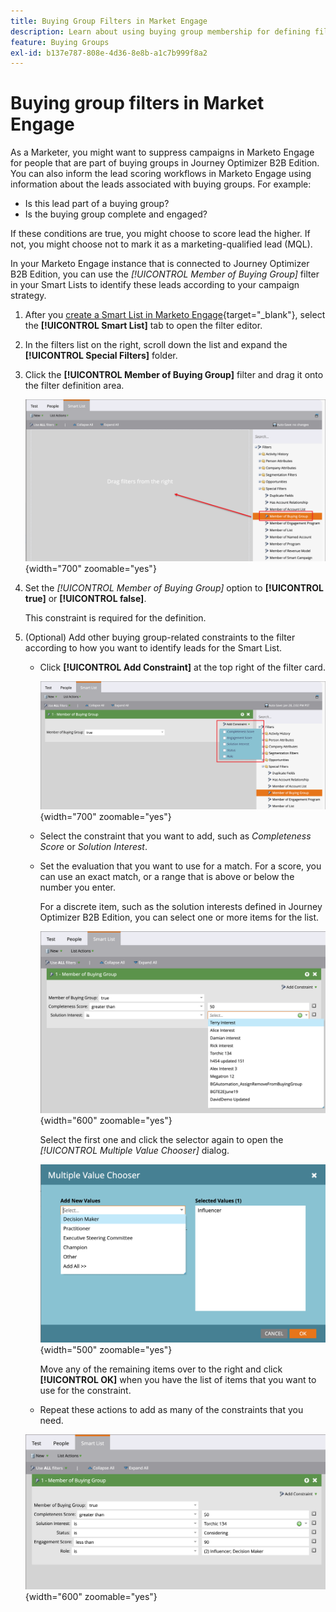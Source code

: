 ```yaml
---
title: Buying Group Filters in Market Engage
description: Learn about using buying group membership for defining filters in Marketo Engage Smart Lists.
feature: Buying Groups
exl-id: b137e787-808e-4d36-8e8b-a1c7b999f8a2
---
```

# Buying group filters in Market Engage

As a Marketer, you might want to suppress campaigns in Marketo Engage for people that are part of buying groups in Journey Optimizer B2B Edition. You can also inform the lead scoring workflows in Marketo Engage using information about the leads associated with buying groups. For example:

* Is this lead part of a buying group?
* Is the buying group complete and engaged?

If these conditions are true, you might choose to score lead the higher. If not, you might choose not to mark it as a marketing-qualified lead (MQL).

In your Marketo Engage instance that is connected to Journey Optimizer B2B Edition, you can use the _[!UICONTROL Member of Buying Group]_ filter in your Smart Lists to identify these leads according to your campaign strategy.

1. After you [create a Smart List in Marketo Engage](https://experienceleague.adobe.com/en/docs/marketo/using/product-docs/core-marketo-concepts/smart-lists-and-static-lists/creating-a-smart-list/create-a-smart-list){target="_blank"}, select the **[!UICONTROL Smart List]** tab to open the filter editor. 

1. In the filters list on the right, scroll down the list and expand the **[!UICONTROL Special Filters]** folder.

1. Click the **[!UICONTROL Member of Buying Group]** filter and drag it onto the filter definition area.

   ![Add the Member of Buying Group filter to the Smart List](./assets/me-member-of-buying-group-filter-add.png){width="700" zoomable="yes"}

1. Set the _[!UICONTROL Member of Buying Group]_ option to **[!UICONTROL true]** or **[!UICONTROL false]**. 

   This constraint is required for the definition.

1. (Optional) Add other buying group-related constraints to the filter according to how you want to identify leads for the Smart List.

   * Click **[!UICONTROL Add Constraint]** at the top right of the filter card.

     ![Select another constraint](./assets/me-member-of-buying-group-filter-add-constraint.png){width="700" zoomable="yes"}

   * Select the constraint that you want to add, such as _Completeness Score_ or _Solution Interest_.

   * Set the evaluation that you want to use for a match. For a score, you can use an exact match, or a range that is above or below the number you enter. 
   
      For a discrete item, such as the solution interests defined in Journey Optimizer B2B Edition, you can select one or more items for the list.
      
      ![Select a value for the constraint from the list](./assets/me-member-of-buying-group-filter-constraint-list.png){width="600" zoomable="yes"}

      Select the first one and click the selector again to open the _[!UICONTROL Multiple Value Chooser]_ dialog.

      ![Select multiple values for the constraint](./assets/me-member-of-buying-group-filter-constraint-multiple-value.png){width="500" zoomable="yes"}

      Move any of the remaining items over to the right and click **[!UICONTROL OK]** when you have the list of items that you want to use for the constraint.

   * Repeat these actions to add as many of the constraints that you need.

   ![Member of Buying Group filter with multiple constraints](./assets/me-member-of-buying-group-filter-constraints-complete.png){width="600" zoomable="yes"}
